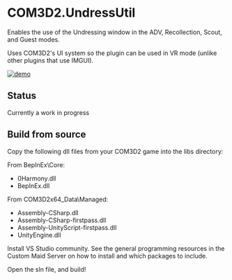 
# COM3D2.UndressUtil

Enables the use of the Undressing window in the ADV, Recollection, Scout, and Guest modes.

Uses COM3D2's UI system so the plugin can be used in VR mode (unlike other plugins that use IMGUI).

[![demo](https://i.gyazo.com/dea45d459e4cd24c11dda277db056d24.png)](https://i.gyazo.com/e72ee1a75a3486af8181aa3c9914d719.mp4)

## Status

Currently a work in progress

## Build from source

Copy the following dll files from your COM3D2 game into the libs directory:

From BepInEx\Core:
- 0Harmony.dll
- BepInEx.dll

From COM3D2x64_Data\Managed:
- Assembly-CSharp.dll
- Assembly-CSharp-firstpass.dll
- Assembly-UnityScript-firstpass.dll
- UnityEngine.dll

Install VS Studio community. See the general programming resources in the Custom Maid Server on how to install and which packages to include.

Open the sln file, and build!
